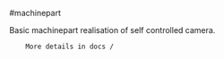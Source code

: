 #machinepart

Basic machinepart realisation of self controlled camera.

        More details in docs /
